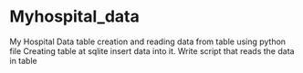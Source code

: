 # Myhospital_data
My Hospital Data table creation and reading data from table using python file
Creating table at sqlite insert data into it.
Write script that reads the data in table
